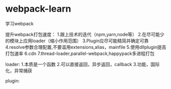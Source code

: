 <!--
 * @Author: your name
 * @Date: 2020-10-26 19:38:43
 * @LastEditTime: 2020-11-11 22:35:38
 * @LastEditors: Please set LastEditors
 * @Description: In User Settings Edit
 * @FilePath: \webpack-learn\README.md
-->
# webpack-learn
学习webpack


提升webpack打包速度：
  1.跟上技术的迭代（npm,yarn,node等）
  2.在尽可能少的模块上应用loader（缩小作用范围）
  3.Plugin应尽可能精简并确定可靠
  4.resolve参数合理配置,不要滥用extensions,alias，mainfile
  5.使用dllplugin提高打包速率
  6.cdn
  7.thread-loader,parallel-webpack,happypack多进程打包


loader:
  1.本质是一个函数
  2.可以直接返回，异步返回，callback
  3.功能，国际化，异常捕获

plugin:
 